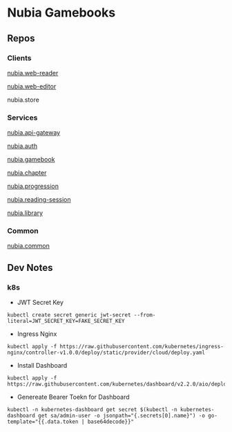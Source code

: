 # Nubia Gamebooks

## Repos
### Clients
[nubia.web-reader](https://github.com/nick-freitas/nubia.web-reader)

[nubia.web-editor](https://github.com/nick-freitas/nubia.web-editor)

nubia.store

### Services
[nubia.api-gateway](https://github.com/nick-freitas/nubia.api-gateway)

[nubia.auth](https://github.com/nick-freitas/nubia.auth)

[nubia.gamebook](https://github.com/nick-freitas/nubia.gamebook)

[nubia.chapter](https://github.com/nick-freitas/nubia.chapter)

[nubia.progression](https://github.com/nick-freitas/nubia.progression)

[nubia.reading-session](https://github.com/nick-freitas/nubia.reading-session)

[nubia.library](https://github.com/nick-freitas/nubia.library)

### Common
[nubia.common](https://github.com/nick-freitas/nubia.common)


## Dev Notes

### k8s
* JWT Secret Key

```
kubectl create secret generic jwt-secret --from-literal=JWT_SECRET_KEY=FAKE_SECRET_KEY
``` 

* Ingress Nginx

```
kubectl apply -f https://raw.githubusercontent.com/kubernetes/ingress-nginx/controller-v1.0.0/deploy/static/provider/cloud/deploy.yaml
```

* Install Dashboard

```
kubectl apply -f https://raw.githubusercontent.com/kubernetes/dashboard/v2.2.0/aio/deploy/recommended.yaml
```

* Genereate Bearer Toekn for Dashboard

```
kubectl -n kubernetes-dashboard get secret $(kubectl -n kubernetes-dashboard get sa/admin-user -o jsonpath="{.secrets[0].name}") -o go-template="{{.data.token | base64decode}}"
```

